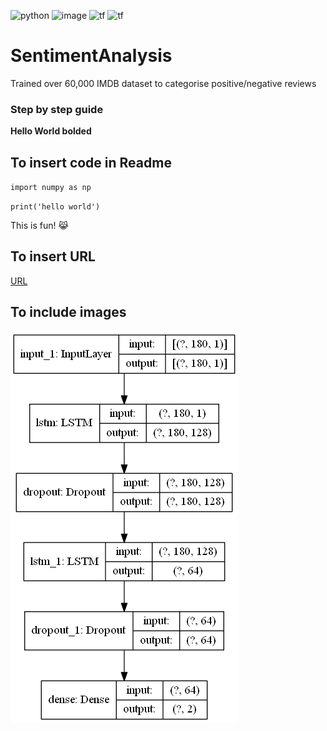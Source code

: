 <a><img alt='python' src="https://img.shields.io/badge/Python-14354C?style=for-the-badge&logo=python&logoColor=white"></a>
<a><img alt = 'image' src="https://img.shields.io/badge/Spyder%20Ide-FF0000?style=for-the-badge&logo=spyder%20ide&logoColor=white"></a>
<a><img alt='tf' src="https://img.shields.io/badge/TensorFlow-FF6F00?style=for-the-badge&logo=tensorflow&logoColor=white"></a>
<a><img alt='tf' src="https://img.shields.io/badge/Made%20with-Markdown-1f425f.svg"></a>

# SentimentAnalysis
 Trained over 60,000 IMDB dataset to categorise positive/negative reviews
### Step by step guide

**Hello World bolded**

## To insert code in Readme

`import numpy as np`

`print('hello world')`

This is fun! 😹

## To insert URL

[URL](https://www.markdownguide.org/cheat-sheet/)

## To include images
![model_architecture](Static/model.png)

